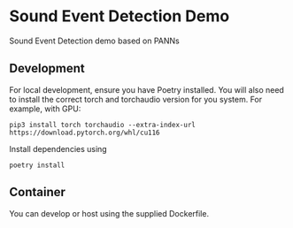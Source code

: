 # Sound Event Detection Demo

Sound Event Detection demo based on PANNs

## Development

For local development, ensure you have Poetry installed. You will also need to install the correct torch and torchaudio version for you system. For example, with GPU:

```
pip3 install torch torchaudio --extra-index-url https://download.pytorch.org/whl/cu116
```

Install dependencies using

```
poetry install
```

## Container

You can develop or host using the supplied Dockerfile. 